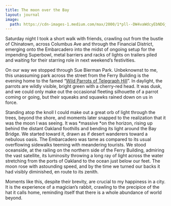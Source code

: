 ```yaml
---
title: The moon over the Bay
layout: journal
image:
  path: https://cdn-images-1.medium.com/max/2000/1*pll--DW4vaWdcyEbNDGjIg.jpeg
---
```


Saturday night I took a short walk with friends, crawling out from the bustle of
Chinatown, across Columbus Ave and through the Financial District, emerging onto
the Embarcadero into the midst of ongoing setup for the impending Superbowl,
metal barriers and racks of lights on trailers piled and waiting for their
starring role in next weekend’s festivities.

On our way we stopped through Sue Bierman Park. Unbeknownst to me, this
unassuming park across the street from the Ferry Building is the evening home to
the famed “[Wild Parrots of Telegraph
Hill](https://en.wikipedia.org/wiki/The_Wild_Parrots_of_Telegraph_Hill)”. In
daylight, the parrots are wildly visible, bright green with a cherry-red head.
It was dusk, and we could only make out the occasional fleeting silhouette of a
parrot coming or going, but their squeaks and squawks rained down on us in
force.

Standing atop the knoll I could make out a great orb of light through the trees,
beyond the shore, and moments later snapped to the realization that it was the
moon I was seeing. It was *massive *on the horizon, rising up behind the distant
Oakland foothills and bending its light around the Bay Bridge. We started toward
it, drawn as if desert wanderers toward a nebulous oasis. The Embarcadero was
tame as compared to its usual overflowing sidewalks teeming with meandering
tourists. We stood oceanside, at the railing on the northern side of the Ferry
Building, admiring the vast satellite, its luminosity throwing a long ray of
light across the water stretching from the ports of Oakland to the ocean just
below our feet. The moon rose with astounding speed, and by the time we turned
our backs it had visibly diminished, en route to its zenith.

Moments like this, despite their brevity, are crucial to my happiness in a city.
It is the experience of a magician’s rabbit, crawling to the precipice of the
hat it calls home, reminding itself that there is a whole abundance of world
beyond.
